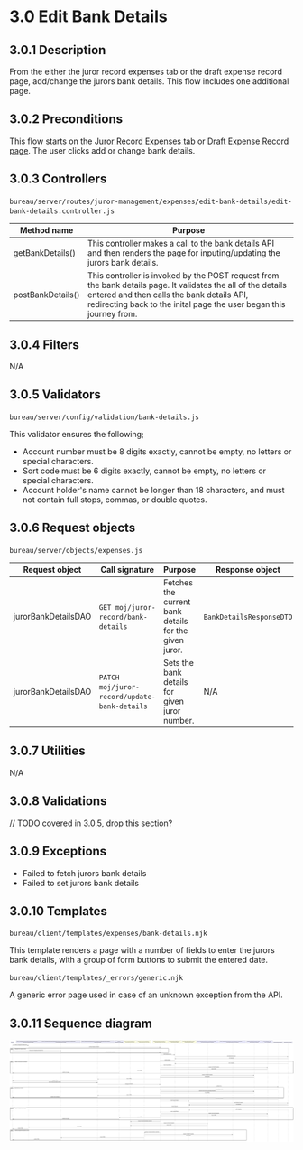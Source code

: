 # 3.0 Edit Bank Details
## 3.0.1 Description
From the either the juror record expenses tab or the draft expense record page, add/change the jurors bank details. This flow includes one additional page. 

## 3.0.2 Preconditions
<!-- UPDATE THE LINKS IN THIS SECTION ONCE OTHER MD FILES COMPLETED. -->
This flow starts on the [Juror Record Expenses tab](../../juror-record/expenses) or [Draft Expense Record page](../../unpaid-attendance/expense-record/expense-record-draft). The user clicks add or change bank details.

## 3.0.3 Controllers
`bureau/server/routes/juror-management/expenses/edit-bank-details/edit-bank-details.controller.js`

| Method name | Purpose |
|-|-|
| getBankDetails() | This controller makes a call to the bank details API and then renders the page for inputing/updating the jurors bank details. |
| postBankDetails() | This controller is invoked by the POST request from the bank details page. It validates the all of the details entered and then calls the bank details API, redirecting back to the inital page the user began this journey from. |

## 3.0.4 Filters
N/A

## 3.0.5 Validators
`bureau/server/config/validation/bank-details.js`

This validator ensures the following;
* Account number must be 8 digits exactly, cannot be empty, no letters or special characters.
* Sort code must be 6 digits exactly, cannot be empty, no letters or special characters.
* Account holder's name cannot be longer than 18 characters, and must not contain full stops, commas, or double quotes.


## 3.0.6 Request objects
`bureau/server/objects/expenses.js`

| Request object | Call signature | Purpose | Response object |
|-|-|-|-|
| jurorBankDetailsDAO | `GET moj/juror-record/bank-details` | Fetches the current bank details for the given juror. | `BankDetailsResponseDTO` |
| jurorBankDetailsDAO | `PATCH moj/juror-record/update-bank-details` | Sets the bank details for given juror number. | N/A |

## 3.0.7 Utilities
N/A

## 3.0.8 Validations
// TODO covered in 3.0.5, drop this section?

## 3.0.9 Exceptions
* Failed to fetch jurors bank details
* Failed to set jurors bank details

## 3.0.10 Templates

`bureau/client/templates/expenses/bank-details.njk` 

This template renders a page with a number of fields to enter the jurors bank details, with a group of form buttons to submit the entered date.

`bureau/client/templates/_errors/generic.njk` 

A generic error page used in case of an unknown exception from the API.

## 3.0.11 Sequence diagram
![](/umls/edit-bank-details.svg)